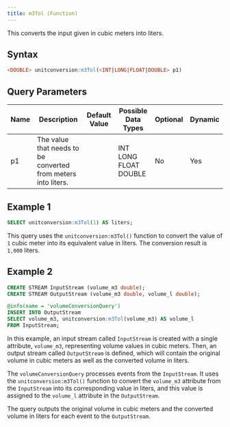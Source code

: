 ```yaml
---
title: m3Tol (Function)
---
```


This converts the input given in cubic meters into liters.

## Syntax

```sql
<DOUBLE> unitconversion:m3Tol(<INT|LONG|FLOAT|DOUBLE> p1)
```

## Query Parameters

| Name | Description   | Default Value | Possible Data Types   | Optional | Dynamic |
|------|---------------|---------------|-----------------------|----------|---------|
| p1   | The value that needs to be converted from meters into liters. |               | INT LONG FLOAT DOUBLE | No       | Yes     |

## Example 1

```sql
SELECT unitconversion:m3Tol(1) AS liters;
```

This query uses the `unitconversion:m3Tol()` function to convert the value of `1` cubic meter into its equivalent value in liters. The conversion result is `1,000` liters.

## Example 2

```sql
CREATE STREAM InputStream (volume_m3 double);
CREATE STREAM OutputStream (volume_m3 double, volume_l double);

@info(name = 'volumeConversionQuery')
INSERT INTO OutputStream
SELECT volume_m3, unitconversion:m3Tol(volume_m3) AS volume_l
FROM InputStream;
```

In this example, an input stream called `InputStream` is created with a single attribute, `volume_m3`, representing volume values in cubic meters. Then, an output stream called `OutputStream` is defined, which will contain the original volume in cubic meters as well as the converted volume in liters.

The `volumeConversionQuery` processes events from the `InputStream`. It uses the `unitconversion:m3Tol()` function to convert the `volume_m3` attribute from the `InputStream` into its corresponding value in liters, and this value is assigned to the `volume_l` attribute in the `OutputStream`.

The query outputs the original volume in cubic meters and the converted volume in liters for each event to the `OutputStream`.
